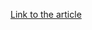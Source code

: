 [Link to the article](https://unit42.paloaltonetworks.com/threat-brief-citrix-cve-2023-3519/#post-129481-_ydqdbjg0dngh)
